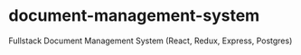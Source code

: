 # document-management-system
Fullstack Document Management System (React, Redux, Express, Postgres)
